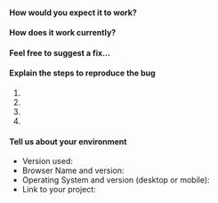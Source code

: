 <!--- Provide a summary of the issue in the Title above -->
<!--- Providing context helps us come up with a solution that is most useful in the real world -->

#### How would you expect it to work?
<!--- If you're describing a bug, tell us what should happen -->
<!--- If you're suggesting a change/improvement, tell us how it should work -->

#### How does it work currently?
<!--- If describing a bug, tell us what happens instead of the expected behavior -->
<!--- If suggesting a change/improvement, explain the difference from current behavior -->

#### Feel free to suggest a fix...
<!--- Not obligatory, but suggest a fix/reason for the bug, -->
<!--- or ideas how to implement the addition or change -->

#### Explain the steps to reproduce the bug
<!--- Provide a link to a live example, or a set of steps. -->
1.
2.
3.
4.

#### Tell us about your environment
<!--- Include as many relevant details about the environment you experienced the bug in -->
* Version used:
* Browser Name and version:
* Operating System and version (desktop or mobile):
* Link to your project:
